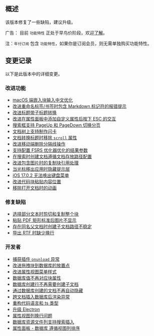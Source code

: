## 概述

该版本修复了一些缺陷，建议升级。

广告： 目前 `功能特性` 正处于早鸟价阶段，欢迎[了解](https://b3log.org/siyuan/pricing.html)。

注：`年付订阅` 包含 `功能特性`，如果你是订阅会员，则无需单独购买功能特性。

## 变更记录

以下是此版本中的详细变更。

### 改进功能

* [macOS 端嵌入块输入中文优化](https://github.com/siyuan-note/siyuan/issues/9216)
* [改进重命名标签/书签时包含 Markdown 标记符的报错提示](https://github.com/siyuan-note/siyuan/issues/9248)
* [改进标题带子标题转换](https://github.com/siyuan-note/siyuan/issues/9264)
* [改进在属性面板中添加自定义属性后按下 ESC 的交互](https://github.com/siyuan-note/siyuan/issues/9282)
* [搜索框支持 PageUp 和 PageDown 切换分页](https://github.com/siyuan-note/siyuan/issues/9284)
* [文档树上支持制作闪卡](https://github.com/siyuan-note/siyuan/issues/9288)
* [文档转换标题时移除 `scroll` 属性](https://github.com/siyuan-note/siyuan/issues/9297)
* [改进移动端删除分隔线操作](https://github.com/siyuan-note/siyuan/issues/9302)
* [支持配置 FSRS 优化器优化的结果参数](https://github.com/siyuan-note/siyuan/issues/9309)
* [在搜索时创建文档遵循文档存放路径配置](https://github.com/siyuan-note/siyuan/issues/9316)
* [改进包含图片时的复制块引用处理](https://github.com/siyuan-note/siyuan/issues/9317)
* [当光标移出应用时隐藏提示层](https://github.com/siyuan-note/siyuan/issues/9318)
* [iOS 17.0.2 无法唤出键盘菜单](https://github.com/siyuan-note/siyuan/issues/9320)
* [改进代码块粘贴内容位置](https://github.com/siyuan-note/siyuan/issues/9323)
* [移除打开文档时的动画](https://github.com/siyuan-note/siyuan/issues/9324)

### 修复缺陷

* [选择部分文本时剪切和复制整个块](https://github.com/siyuan-note/siyuan/issues/9283)
* [粘贴 PDF 矩形标准后图片不显示](https://github.com/siyuan-note/siyuan/issues/9321)
* [存在同名父文档时创建子文档路径不稳定](https://github.com/siyuan-note/siyuan/issues/9322)
* [导出 RTF 时缺少换行](https://github.com/siyuan-note/siyuan/issues/9325)

### 开发者

* [捕获插件 `onunload` 异常](https://github.com/siyuan-note/siyuan/issues/9240)
* [改进拖拽块到数据库的放置点](https://github.com/siyuan-note/siyuan/issues/9273)
* [改进属性视图菜单样式](https://github.com/siyuan-note/siyuan/issues/9281)
* [数据库值不再对应块属性](https://github.com/siyuan-note/siyuan/issues/9293)
* [数据库创建行不再需要创建子文档](https://github.com/siyuan-note/siyuan/issues/9294)
* [通过数据库创建的文档不再自动隐藏](https://github.com/siyuan-note/siyuan/issues/9298)
* [跨文档插入数据库后渲染异常](https://github.com/siyuan-note/siyuan/issues/9299) 
* [重构代码语言和 ts 类型](https://github.com/siyuan-note/siyuan/pull/9300)
* [升级 Electron](https://github.com/siyuan-note/siyuan/issues/9301)
* [属性视图列换行问题](https://github.com/siyuan-note/siyuan/issues/9303)
* [数据库资源文件列支持搜索插入](https://github.com/siyuan-note/siyuan/issues/9313)
* [属性面板 - 数据库 遵循视图列排序](https://github.com/siyuan-note/siyuan/issues/9319)
